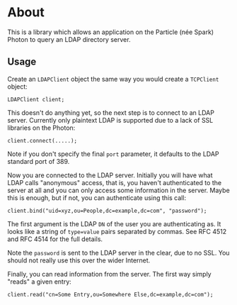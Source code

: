 About
===

This is a library which allows an application on the Particle (née Spark) Photon
to query an LDAP directory server.

## Usage

Create an `LDAPClient` object the same way you would create a `TCPClient` object:

```
LDAPClient client;
```

This doesn't do anything yet, so the next step is to connect to an LDAP server.
Currently only plaintext LDAP is supported due to a lack of SSL libraries on the
Photon:

```
client.connect(.....);
```

Note if you don't specify the final `port` parameter, it defaults to the LDAP
standard port of 389.

Now you are connected to the LDAP server. Initially you will have what LDAP calls
"anonymous" access, that is, you haven't authenticated to the server at all and
you can only access some information in the server. Maybe this is enough, but if
not, you can authenticate using this call:

```
client.bind("uid=xyz,ou=People,dc=example,dc=com", "password");
```

The first argument is the LDAP `DN` of the user you are authenticating as. It
looks like a string of `type=value` pairs separated by commas. See RFC 4512 and
RFC 4514 for the full details.

Note the `password` is sent to the LDAP server in the clear, due to no SSL. You
should not really use this over the wider Internet.

Finally, you can read information from the server. The first way simply "reads"
a given entry:

```
client.read("cn=Some Entry,ou=Somewhere Else,dc=example,dc=com");
```

